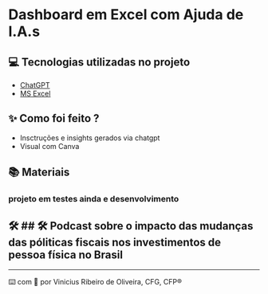# Dashboard em Excel com Ajuda de I.A.s


## 💻 Tecnologias utilizadas no projeto

- [ChatGPT](https://chat.openai.com/) 
- [MS Excel](https://www.microsoft.com/pt-br/microsoft-365/excel)

## ✨ Como foi feito ?

- Insctruções e insights gerados via chatgpt
- Visual com Canva

## 📚 Materiais

### projeto em testes ainda e desenvolvimento


## 🛠️ ## 🛠️ Podcast sobre o impacto das mudanças das póliticas fiscais nos investimentos de pessoa física no Brasil <BR>
---

⌨️ com 💜 por Vinicius Ribeiro de Oliveira, CFG, CFP®
